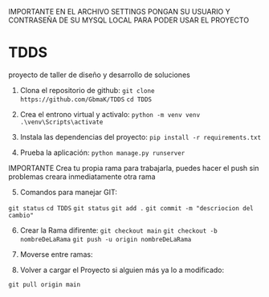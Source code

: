 IMPORTANTE EN EL ARCHIVO SETTINGS PONGAN SU USUARIO Y CONTRASEÑA DE SU MYSQL LOCAL PARA PODER USAR EL PROYECTO

# TDDS
proyecto de taller de diseño y desarrollo de soluciones

1. Clona el repositorio de github:
``git clone https://github.com/GbmaK/TDDS``
``cd TDDS``

2. Crea el entrono virtual y activalo:
``python -m venv venv``
``.\venv\Scripts\activate``

3. Instala las dependencias del proyecto:
``pip install -r requirements.txt``

4. Prueba la aplicación:
``python manage.py runserver``

IMPORTANTE 
Crea tu propia rama para trabajarla, puedes hacer el push sin problemas creara inmediatamente otra rama

5. Comandos para manejar GIT:

``git status``
``cd TDDS``
``git status``
``git add .``
``git commit -m "descriocion del cambio"``

6. Crear la Rama difirente:
``git checkout main``
``git checkout -b nombreDeLaRama``
``git push -u origin nombreDeLaRama``

7. Moverse entre ramas:

8. Volver a cargar el Proyecto si alguien más ya lo a modificado:

``git pull origin main``


